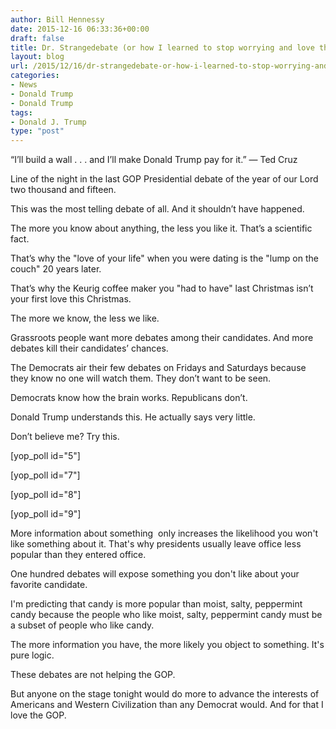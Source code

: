 ```yaml
---
author: Bill Hennessy
date: 2015-12-16 06:33:36+00:00
draft: false
title: Dr. Strangedebate (or how I learned to stop worrying and love the GOP)
layout: blog
url: /2015/12/16/dr-strangedebate-or-how-i-learned-to-stop-worrying-and-love-the-gop/
categories:
- News
- Donald Trump
- Donald Trump
tags:
- Donald J. Trump
type: "post"
---
```


“I’ll build a wall . . . and I’ll make Donald Trump pay for it.” — Ted Cruz

Line of the night in the last GOP Presidential debate of the year of our Lord two thousand and fifteen.

This was the most telling debate of all. And it shouldn’t have happened.

The more you know about anything, the less you like it. That’s a scientific fact.

That’s why the "love of your life" when you were dating is the "lump on the couch" 20 years later.

That’s why the Keurig coffee maker you "had to have" last Christmas isn’t your first love this Christmas.

The more we know, the less we like.

Grassroots people want more debates among their candidates. And more debates kill their candidates’ chances.

The Democrats air their few debates on Fridays and Saturdays because they know no one will watch them. They don’t want to be seen.

Democrats know how the brain works. Republicans don’t.

Donald Trump understands this. He actually says very little.

Don’t believe me? Try this.

[yop_poll id="5"]

[yop_poll id="7"]

[yop_poll id="8"]

[yop_poll id="9"]

More information about something  only increases the likelihood you won't like something about it. That's why presidents usually leave office less popular than they entered office.

One hundred debates will expose something you don't like about your favorite candidate.

I'm predicting that candy is more popular than moist, salty, peppermint candy because the people who like moist, salty, peppermint candy must be a subset of people who like candy.

The more information you have, the more likely you object to something. It's pure logic.

These debates are not helping the GOP.

But anyone on the stage tonight would do more to advance the interests of Americans and Western Civilization than any Democrat would. And for that I love the GOP.



